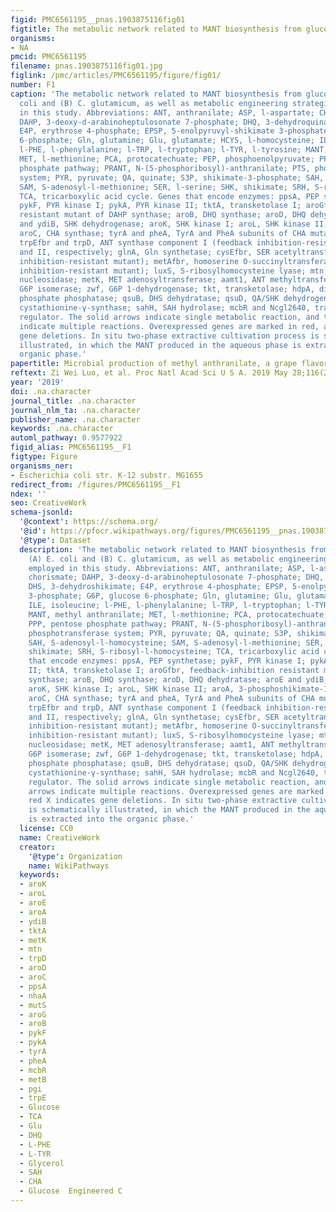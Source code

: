 ```yaml
---
figid: PMC6561195__pnas.1903875116fig01
figtitle: The metabolic network related to MANT biosynthesis from glucose in (A) E
organisms:
- NA
pmcid: PMC6561195
filename: pnas.1903875116fig01.jpg
figlink: /pmc/articles/PMC6561195/figure/fig01/
number: F1
caption: 'The metabolic network related to MANT biosynthesis from glucose in (A) E.
  coli and (B) C. glutamicum, as well as metabolic engineering strategies employed
  in this study. Abbreviations: ANT, anthranilate; ASP, l-aspartate; CHA, chorismate;
  DAHP, 3-deoxy-d-arabinoheptulosonate 7-phosphate; DHQ, 3-dehydroquinate; DHS, 3-dehydroshikimate;
  E4P, erythrose 4-phosphate; EPSP, 5-enolpyruvyl-shikimate 3-phosphate; G6P, glucose
  6-phosphate; Gln, glutamine; Glu, glutamate; HCYS, l-homocysteine; ILE, isoleucine;
  l-PHE, l-phenylalanine; l-TRP, l-tryptophan; l-TYR, l-tyrosine; MANT, methyl anthranilate;
  MET, l-methionine; PCA, protocatechuate; PEP, phosphoenolpyruvate; PPP, pentose
  phosphate pathway; PRANT, N-(5-phosphoribosyl)-anthranilate; PTS, phosphotransferase
  system; PYR, pyruvate; QA, quinate; S3P, shikimate-3-phosphate; SAH, S-adenosyl-l-homocysteine;
  SAM, S-adenosyl-l-methionine; SER, l-serine; SHK, shikimate; SRH, S-ribosyl-l-homocysteine;
  TCA, tricarboxylic acid cycle. Genes that encode enzymes: ppsA, PEP synthetase;
  pykF, PYR kinase I; pykA, PYR kinase II; tktA, transketolase I; aroGfbr, feedback-inhibition
  resistant mutant of DAHP synthase; aroB, DHQ synthase; aroD, DHQ dehydratase; aroE
  and ydiB, SHK dehydrogenase; aroK, SHK kinase I; aroL, SHK kinase II; aroA, 3-phosphoshikimate-1-carboxyvinyltransferase;
  aroC, CHA synthase; tyrA and pheA, TyrA and PheA subunits of CHA mutase, respectively;
  trpEfbr and trpD, ANT synthase component I (feedback inhibition-resistant mutant)
  and II, respectively; glnA, Gln synthetase; cysEfbr, SER acetyltransferase (feedback
  inhibition-resistant mutant); metAfbr, homoserine O-succinyltransferase (feedback
  inhibition-resistant mutant); luxS, S-ribosylhomocysteine lyase; mtn, 5′-methylthioadenosine/S-adenosylhomocysteine
  nucleosidase; metK, MET adenosyltransferase; aamt1, ANT methyltransferase1; pgi,
  G6P isomerase; zwf, G6P 1-dehydrogenase; tkt, transketolase; hdpA, dihydroxyacetone
  phosphate phosphatase; qsuB, DHS dehydratase; qsuD, QA/SHK dehydrogenase; metB,
  cystathionine-γ-synthase; sahH, SAH hydrolase; mcbR and Ncgl2640, transcriptional
  regulator. The solid arrows indicate single metabolic reaction, and the dashed arrows
  indicate multiple reactions. Overexpressed genes are marked in red, and red X indicates
  gene deletions. In situ two-phase extractive cultivation process is schematically
  illustrated, in which the MANT produced in the aqueous phase is extracted into the
  organic phase.'
papertitle: Microbial production of methyl anthranilate, a grape flavor compound.
reftext: Zi Wei Luo, et al. Proc Natl Acad Sci U S A. 2019 May 28;116(22):10749-10756.
year: '2019'
doi: .na.character
journal_title: .na.character
journal_nlm_ta: .na.character
publisher_name: .na.character
keywords: .na.character
automl_pathway: 0.9577922
figid_alias: PMC6561195__F1
figtype: Figure
organisms_ner:
- Escherichia coli str. K-12 substr. MG1655
redirect_from: /figures/PMC6561195__F1
ndex: ''
seo: CreativeWork
schema-jsonld:
  '@context': https://schema.org/
  '@id': https://pfocr.wikipathways.org/figures/PMC6561195__pnas.1903875116fig01.html
  '@type': Dataset
  description: 'The metabolic network related to MANT biosynthesis from glucose in
    (A) E. coli and (B) C. glutamicum, as well as metabolic engineering strategies
    employed in this study. Abbreviations: ANT, anthranilate; ASP, l-aspartate; CHA,
    chorismate; DAHP, 3-deoxy-d-arabinoheptulosonate 7-phosphate; DHQ, 3-dehydroquinate;
    DHS, 3-dehydroshikimate; E4P, erythrose 4-phosphate; EPSP, 5-enolpyruvyl-shikimate
    3-phosphate; G6P, glucose 6-phosphate; Gln, glutamine; Glu, glutamate; HCYS, l-homocysteine;
    ILE, isoleucine; l-PHE, l-phenylalanine; l-TRP, l-tryptophan; l-TYR, l-tyrosine;
    MANT, methyl anthranilate; MET, l-methionine; PCA, protocatechuate; PEP, phosphoenolpyruvate;
    PPP, pentose phosphate pathway; PRANT, N-(5-phosphoribosyl)-anthranilate; PTS,
    phosphotransferase system; PYR, pyruvate; QA, quinate; S3P, shikimate-3-phosphate;
    SAH, S-adenosyl-l-homocysteine; SAM, S-adenosyl-l-methionine; SER, l-serine; SHK,
    shikimate; SRH, S-ribosyl-l-homocysteine; TCA, tricarboxylic acid cycle. Genes
    that encode enzymes: ppsA, PEP synthetase; pykF, PYR kinase I; pykA, PYR kinase
    II; tktA, transketolase I; aroGfbr, feedback-inhibition resistant mutant of DAHP
    synthase; aroB, DHQ synthase; aroD, DHQ dehydratase; aroE and ydiB, SHK dehydrogenase;
    aroK, SHK kinase I; aroL, SHK kinase II; aroA, 3-phosphoshikimate-1-carboxyvinyltransferase;
    aroC, CHA synthase; tyrA and pheA, TyrA and PheA subunits of CHA mutase, respectively;
    trpEfbr and trpD, ANT synthase component I (feedback inhibition-resistant mutant)
    and II, respectively; glnA, Gln synthetase; cysEfbr, SER acetyltransferase (feedback
    inhibition-resistant mutant); metAfbr, homoserine O-succinyltransferase (feedback
    inhibition-resistant mutant); luxS, S-ribosylhomocysteine lyase; mtn, 5′-methylthioadenosine/S-adenosylhomocysteine
    nucleosidase; metK, MET adenosyltransferase; aamt1, ANT methyltransferase1; pgi,
    G6P isomerase; zwf, G6P 1-dehydrogenase; tkt, transketolase; hdpA, dihydroxyacetone
    phosphate phosphatase; qsuB, DHS dehydratase; qsuD, QA/SHK dehydrogenase; metB,
    cystathionine-γ-synthase; sahH, SAH hydrolase; mcbR and Ncgl2640, transcriptional
    regulator. The solid arrows indicate single metabolic reaction, and the dashed
    arrows indicate multiple reactions. Overexpressed genes are marked in red, and
    red X indicates gene deletions. In situ two-phase extractive cultivation process
    is schematically illustrated, in which the MANT produced in the aqueous phase
    is extracted into the organic phase.'
  license: CC0
  name: CreativeWork
  creator:
    '@type': Organization
    name: WikiPathways
  keywords:
  - aroK
  - aroL
  - aroE
  - aroA
  - ydiB
  - tktA
  - metK
  - mtn
  - trpD
  - aroD
  - aroC
  - ppsA
  - nhaA
  - mutS
  - aroG
  - aroB
  - pykF
  - pykA
  - tyrA
  - pheA
  - mcbR
  - metB
  - pgi
  - trpE
  - Glucose
  - TCA
  - Glu
  - DHQ
  - L-PHE
  - L-TYR
  - Glycerol
  - SAH
  - CHA
  - Glucose  Engineered C
---
```

